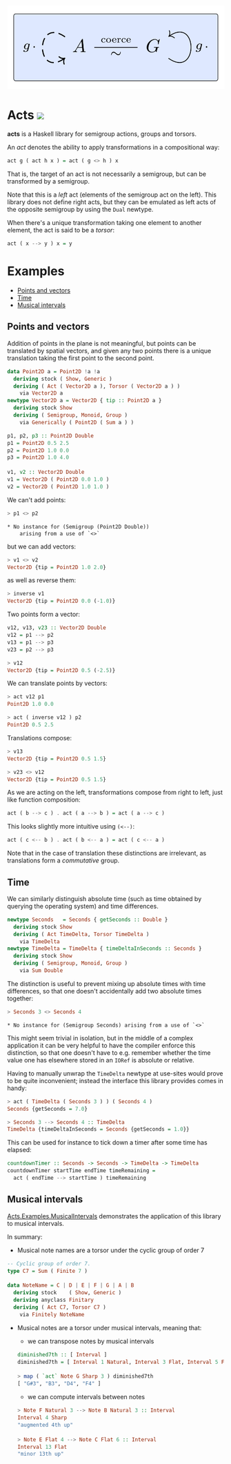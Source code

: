 <p align="center">
  <img src="img/coerce.svg" alt="Defining a torsor by transporting a group operation">
</p>

# Acts <a href="https://hackage.haskell.org/package/acts" alt="Hackage"><img src="https://img.shields.io/hackage/v/acts.svg" /></a>

**acts** is a Haskell library for semigroup actions, groups and torsors.

An *act* denotes the ability to apply transformations in a compositional way:

```haskell
act g ( act h x ) = act ( g <> h ) x
```

That is, the target of an act is not necessarily a semigroup, but can be transformed by a semigroup.

Note that this is a *left* act (elements of the semigroup act on the left).
This library does not define right acts, but they can be emulated as left acts of the opposite semigroup by using the `Dual` newtype.


When there's a unique transformation taking one element to another element, the act is said to be a *torsor*:

```haskell
act ( x --> y ) x = y
```


# Examples

* [Points and vectors](#affinespace)
* [Time](#time)
* [Musical intervals](#intervals)

<a name="affinespace"></a>
## Points and vectors

Addition of points in the plane is not meaningful, but points can be translated by spatial vectors, and given any two points there is a unique translation taking the first point to the second point.

```haskell
data Point2D a = Point2D !a !a
  deriving stock ( Show, Generic )
  deriving ( Act ( Vector2D a ), Torsor ( Vector2D a ) )
    via Vector2D a
newtype Vector2D a = Vector2D { tip :: Point2D a }
  deriving stock Show
  deriving ( Semigroup, Monoid, Group )
    via Generically ( Point2D ( Sum a ) )
```

```haskell
p1, p2, p3 :: Point2D Double
p1 = Point2D 0.5 2.5
p2 = Point2D 1.0 0.0
p3 = Point2D 1.0 4.0

v1, v2 :: Vector2D Double
v1 = Vector2D ( Point2D 0.0 1.0 )
v2 = Vector2D ( Point2D 1.0 1.0 )
```

We can't add points:

```haskell
> p1 <> p2
```
```
* No instance for (Semigroup (Point2D Double))
    arising from a use of `<>`
```

but we can add vectors:

```haskell
> v1 <> v2
Vector2D {tip = Point2D 1.0 2.0}
```

as well as reverse them:

```haskell
> inverse v1
Vector2D {tip = Point2D 0.0 (-1.0)}
```

Two points form a vector:

```haskell
v12, v13, v23 :: Vector2D Double
v12 = p1 --> p2
v13 = p1 --> p3
v23 = p2 --> p3
```

```haskell
> v12
Vector2D {tip = Point2D 0.5 (-2.5)}
```

We can translate points by vectors:

```haskell
> act v12 p1
Point2D 1.0 0.0
```

```haskell
> act ( inverse v12 ) p2
Point2D 0.5 2.5
```

Translations compose:

```haskell
> v13
Vector2D {tip = Point2D 0.5 1.5}
```

```haskell
> v23 <> v12
Vector2D {tip = Point2D 0.5 1.5}
```

As we are acting on the left, transformations compose from right to left, just like function composition:

```haskell
act ( b --> c ) . act ( a --> b ) = act ( a --> c )
```

This looks slightly more intuitive using `(<--)`:

```haskell
act ( c <-- b ) . act ( b <-- a ) = act ( c <-- a )
```

Note that in the case of translation these distinctions are irrelevant, as translations form a *commutative* group.

<a name="time"></a>
## Time

We can similarly distinguish absolute time (such as time obtained by querying the operating system) and time differences.

```haskell
newtype Seconds   = Seconds { getSeconds :: Double }
  deriving stock Show
  deriving ( Act TimeDelta, Torsor TimeDelta )
    via TimeDelta
newtype TimeDelta = TimeDelta { timeDeltaInSeconds :: Seconds }
  deriving stock Show
  deriving ( Semigroup, Monoid, Group )
    via Sum Double
```

The distinction is useful to prevent mixing up absolute times with time differences, so that one doesn't accidentally add two absolute times together:

```haskell
> Seconds 3 <> Seconds 4
```
```
* No instance for (Semigroup Seconds) arising from a use of `<>`
```

This might seem trivial in isolation, but in the middle of a complex application it can be very helpful to have the compiler enforce this distinction,
so that one doesn't have to e.g. remember whether the time value one has elsewhere stored in an `IORef` is absolute or relative.

Having to manually unwrap the `TimeDelta` newtype at use-sites would prove to be quite inconvenient;
instead the interface this library provides comes in handy:

```haskell
> act ( TimeDelta ( Seconds 3 ) ) ( Seconds 4 )
Seconds {getSeconds = 7.0}
```

```haskell
> Seconds 3 --> Seconds 4 :: TimeDelta
TimeDelta {timeDeltaInSeconds = Seconds {getSeconds = 1.0}}
```

This can be used for instance to tick down a timer after some time has elapsed:

```haskell
countdownTimer :: Seconds -> Seconds -> TimeDelta -> TimeDelta
countdownTimer startTime endTime timeRemaining =
  act ( endTime --> startTime ) timeRemaining
```

<a name="intervals"></a>
## Musical intervals

[Acts.Examples.MusicalIntervals](https://hackage.haskell.org/package/acts/docs/Acts-Examples-MusicalIntervals.html) demonstrates the application of this library to musical intervals.

In summary:

  * Musical note names are a torsor under the cyclic group of order 7

  ```haskell
  -- Cyclic group of order 7.
  type C7 = Sum ( Finite 7 )

  data NoteName = C | D | E | F | G | A | B
    deriving stock    ( Show, Generic )
    deriving anyclass Finitary
    deriving ( Act C7, Torsor C7 )
      via Finitely NoteName
  ```

  * Musical notes are a torsor under musical intervals, meaning that:

    - we can transpose notes by musical intervals

    ```haskell
    diminished7th :: [ Interval ]
    diminished7th = [ Interval 1 Natural, Interval 3 Flat, Interval 5 Flat, Interval 7 DoubleFlat ]
    
    > map ( `act` Note G Sharp 3 ) diminished7th
    [ "G#3", "B3", "D4", "F4" ]
    ```

    - we can compute intervals between notes

    ```haskell
    > Note F Natural 3 --> Note B Natural 3 :: Interval
    Interval 4 Sharp
    "augmented 4th up"
    
    > Note E Flat 4 --> Note C Flat 6 :: Interval
    Interval 13 Flat
    "minor 13th up"
    ```

<br>
